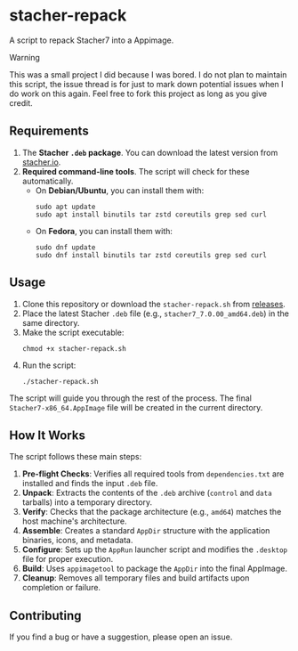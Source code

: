 # stacher-repack
A script to repack Stacher7 into a Appimage.

> [!WARNING]  
> This was a small project I did because I was bored. I do not plan to maintain this script, the issue thread is for just to mark down potential issues when I do work on this again. 
> Feel free to fork this project as long as you give credit.

## Requirements

1.  The **Stacher `.deb` package**. You can download the latest version from [stacher.io](https://stacher.io/).
2.  **Required command-line tools**. The script will check for these automatically.
    -   On **Debian/Ubuntu**, you can install them with:
        ```shell
        sudo apt update
        sudo apt install binutils tar zstd coreutils grep sed curl
        ```
    -   On **Fedora**, you can install them with:
        ```shell
        sudo dnf update
        sudo dnf install binutils tar zstd coreutils grep sed curl
        ```

## Usage

1.  Clone this repository or download the `stacher-repack.sh` from [releases]().
2.  Place the latest Stacher `.deb` file (e.g., `stacher7_7.0.00_amd64.deb`) in the same directory.
3.  Make the script executable:
    ```shell
    chmod +x stacher-repack.sh
    ```
4.  Run the script:
    ```shell
    ./stacher-repack.sh
    ```
The script will guide you through the rest of the process. The final `Stacher7-x86_64.AppImage` file will be created in the current directory.

## How It Works

The script follows these main steps:

1.  **Pre-flight Checks**: Verifies all required tools from `dependencies.txt` are installed and finds the input `.deb` file.
2.  **Unpack**: Extracts the contents of the `.deb` archive (`control` and `data` tarballs) into a temporary directory.
3.  **Verify**: Checks that the package architecture (e.g., `amd64`) matches the host machine's architecture.
4.  **Assemble**: Creates a standard `AppDir` structure with the application binaries, icons, and metadata.
5.  **Configure**: Sets up the `AppRun` launcher script and modifies the `.desktop` file for proper execution.
6.  **Build**: Uses `appimagetool` to package the `AppDir` into the final AppImage.
7.  **Cleanup**: Removes all temporary files and build artifacts upon completion or failure.

## Contributing

If you find a bug or have a suggestion, please open an issue.
